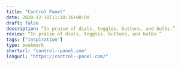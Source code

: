 ```yaml
---
title: "Control Panel"
date: 2020-12-18T11:10:36+08:00
draft: false
description: “In praise of dials, toggles, buttons, and bulbs.”
review: “In praise of dials, toggles, buttons, and bulbs.”
tags: ["inspiration"]
type: bookmark
shorturl: "control--panel.com"
longurl: "https://control--panel.com/"
---
```

